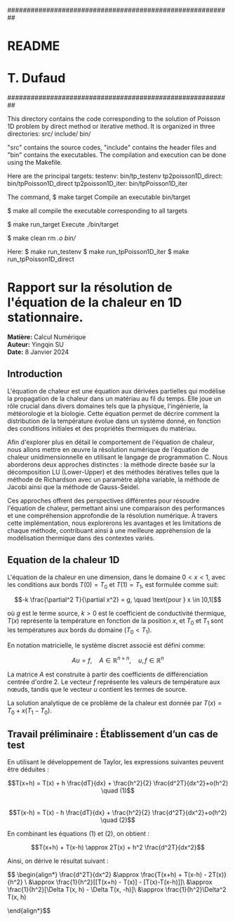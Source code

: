 ##########################################################
# README
#
# T. Dufaud
##########################################################

This directory contains the code corresponding to the solution
of Poisson 1D problem by direct method or iterative method.
It is organized in three directories:
src/ 
include/
bin/

"src" contains the source codes, "include" contains the 
header files and "bin" contains the executables. 
The compilation and execution can be done using the Makefile.

Here are the principal targets: 
testenv: bin/tp_testenv
tp2poisson1D_direct: bin/tpPoisson1D_direct
tp2poisson1D_iter: bin/tpPoisson1D_iter

The command,
$ make target
Compile an executable bin/target 

$ make all
compile the executable corresponding to all targets

$ make run_target
Execute ./bin/target

$ make clean
rm *.o bin/*

Here:
$ make run_testenv
$ make run_tpPoisson1D_iter
$ make run_tpPoisson1D_direct


# Rapport sur la résolution de l'équation de la chaleur en 1D stationnaire.


**Matière:** Calcul Numérique  
**Auteur:** Yingqin SU  
**Date:** 8 Janvier 2024

## Introduction

L'équation de chaleur est une équation aux dérivées partielles qui modélise la propagation de la chaleur dans un matériau au fil du temps. Elle joue un rôle crucial dans divers domaines tels que la physique, l'ingénierie, la météorologie et la biologie. Cette équation permet de décrire comment la distribution de la température évolue dans un système donné, en fonction des conditions initiales et des propriétés thermiques du matériau.

Afin d'explorer plus en détail le comportement de l'équation de chaleur, nous allons mettre en œuvre la résolution numérique de l'équation de chaleur unidimensionnelle en utilisant le langage de programmation C. Nous aborderons deux approches distinctes : la méthode directe basée sur la décomposition LU (Lower-Upper) et des méthodes itératives telles que la méthode de Richardson avec un paramètre alpha variable, la méthode de Jacobi ainsi que la méthode de Gauss-Seidel.

Ces approches offrent des perspectives différentes pour résoudre l'équation de chaleur, permettant ainsi une comparaison des performances et une compréhension approfondie de la résolution numérique. À travers cette implémentation, nous explorerons les avantages et les limitations de chaque méthode, contribuant ainsi à une meilleure appréhension de la modélisation thermique dans des contextes variés.

## Equation de la chaleur 1D

L'équation de la chaleur en une dimension, dans le domaine $0 < x < 1$, avec les conditions aux bords $T(0) = T_0$ et $T(1) = T_1$, est formulée comme suit:

$$-k \frac{\partial^2 T}{\partial x^2} = g, \quad \text{pour } x \in ]0,1[$$

où $g$ est le terme source, $k > 0$ est le coefficient de conductivité thermique, $T(x)$ représente la température en fonction de la position $x$, et $T_0$ et $T_1$ sont les températures aux bords du domaine ($T_0 < T_1$).

En notation matricielle, le système discret associé est défini comme:

$$Au = f, \quad A \in \mathbb{R}^{n \times n}, \quad u, f \in \mathbb{R}^n$$

La matrice $A$ est construite à partir des coefficients de différenciation centrée d'ordre 2. Le vecteur $f$ représente les valeurs de température aux nœuds, tandis que le vecteur $u$ contient les termes de source.

La solution analytique de ce problème de la chaleur est donnée par $T(x) = T_0 + x(T_1 - T_0)$.

## Travail préliminaire : Établissement d’un cas de test

En utilisant le développement de Taylor, les expressions suivantes peuvent être déduites :

$$T(x+h) = T(x) + h \frac{dT}{dx} + \frac{h^2}{2} \frac{d^2T}{dx^2}+o(h^2) \quad (1)$$  
$$T(x-h) = T(x) - h \frac{dT}{dx} + \frac{h^2}{2} \frac{d^2T}{dx^2}+o(h^2) \quad (2)$$

En combinant les équations $(1)$ et $(2)$, on obtient :

$$T(x+h) + T(x-h) \approx 2T(x) + h^2 \frac{d^2T}{dx^2}$$

Ainsi, on dérive le résultat suivant :

$$
\begin{align*}
 \frac{d^2T}{dx^2} &\approx \frac{T(x+h) + T(x-h) - 2T(x)}{h^2} \\
                   &\approx \frac{1}{h^2}[[T(x+h) - T(x)] - [T(x)-T(x-h)]]\\
                   &\approx \frac{1}{h^2}[\Delta T(x, h) - \Delta T(x, -h)]\\
                   &\approx \frac{1}{h^2}\Delta^2 T(x, h) 

\end{align*}$$